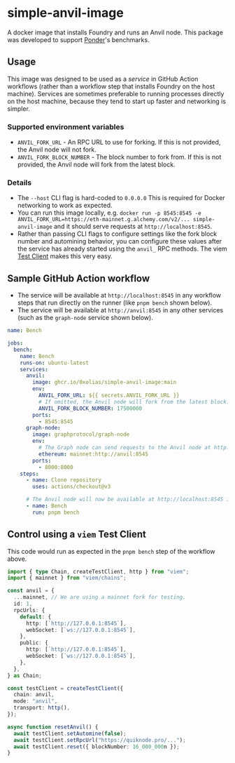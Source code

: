 # simple-anvil-image

A docker image that installs Foundry and runs an Anvil node. This package was developed to support [Ponder](https://ponder.sh)'s benchmarks.

## Usage

This image was designed to be used as a _service_ in GitHub Action workflows (rather than a workflow step that installs Foundry on the host machine). Services are sometimes preferable to running processes directly on the host machine, because they tend to start up faster and networking is simpler.

### Supported environment variables

- `ANVIL_FORK_URL` - An RPC URL to use for forking. If this is not provided, the Anvil node will not fork.
- `ANVIL_FORK_BLOCK_NUMBER` - The block number to fork from. If this is not provided, the Anvil node will fork from the latest block.

### Details

- The `--host` CLI flag is hard-coded to `0.0.0.0` This is required for Docker networking to work as expected.
- You can run this image locally, e.g. `docker run -p 8545:8545 -e ANVIL_FORK_URL=https://eth-mainnet.g.alchemy.com/v2/... simple-anvil-image` and it should serve requests at `http://localhost:8545`.
- Rather than passing CLI flags to configure settings like the fork block number and automining behavior, you can configure these values after the service has already started using the `anvil_` RPC methods. The viem [Test Client](https://viem.sh/docs/clients/test.html) makes this very easy.

## Sample GitHub Action workflow

- The service will be available at `http://localhost:8545` in any workflow steps that run directly on the runner (like `pnpm bench` shown below).
- The service will be available at `http://anvil:8545` in any other services (such as the `graph-node` service shown below).

```yaml
name: Bench

jobs:
  bench:
    name: Bench
    runs-on: ubuntu-latest
    services:
      anvil:
        image: ghcr.io/0xolias/simple-anvil-image:main
        env:
          ANVIL_FORK_URL: ${{ secrets.ANVIL_FORK_URL }}
          # If omitted, the Anvil node will fork from the latest block.
          ANVIL_FORK_BLOCK_NUMBER: 17500000
        ports:
          - 8545:8545
      graph-node:
        image: graphprotocol/graph-node
        env:
          # The Graph node can send requests to the Anvil node at http://anvil:8545.
          ethereum: mainnet:http://anvil:8545
        ports:
          - 8000:8000
    steps:
      - name: Clone repository
        uses: actions/checkout@v3

      # The Anvil node will now be available at http://localhost:8545 in your workflow steps.
      - name: Bench
        run: pnpm bench


```

## Control using a `viem` Test Client

This code would run as expected in the `pnpm bench` step of the workflow above.

```ts
import { type Chain, createTestClient, http } from "viem";
import { mainnet } from "viem/chains";

const anvil = {
  ...mainnet, // We are using a mainnet fork for testing.
  id: 1,
  rpcUrls: {
    default: {
      http: [`http://127.0.0.1:8545`],
      webSocket: [`ws://127.0.0.1:8545`],
    },
    public: {
      http: [`http://127.0.0.1:8545`],
      webSocket: [`ws://127.0.0.1:8545`],
    },
  },
} as Chain;

const testClient = createTestClient({
  chain: anvil,
  mode: "anvil",
  transport: http(),
});

async function resetAnvil() {
  await testClient.setAutomine(false);
  await testClient.setRpcUrl("https://quiknode.pro/...");
  await testClient.reset({ blockNumber: 16_000_000n });
}
```
